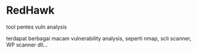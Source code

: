 # RedHawk
tool pentes vuln analysis

terdapat berbagai macam vulnerability analysis, seperti nmap, scli scanner, WP scanner dll...
